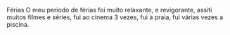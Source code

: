 Férias 
    O meu periodo de férias foi muito relaxante, e revigorante, assiti muitos filmes e séries, fui ao cinema 3 vezes, fui à praia, fui várias vezes a piscina. 